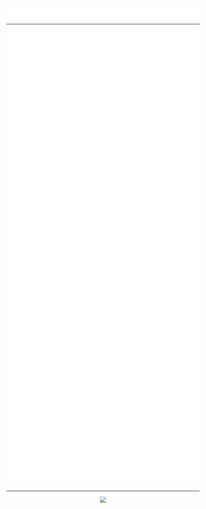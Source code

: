 <div align="center">
    <img src="images/welcome.svg">    
</div>

---

<div align="center">
    <a href="https://github.com/yksen/github-stats#gh-dark-mode-only">
        <img src="https://github.com/yksen/github-stats/blob/master/generated/overview.svg#gh-dark-mode-only" />
        <img src="https://github.com/yksen/github-stats/blob/master/generated/languages.svg#gh-dark-mode-only" />
    </a>
    <a href="https://github.com/yksen/github-stats#gh-light-mode-only">
        <img src="https://github.com/yksen/github-stats/blob/master/generated/overview.svg#gh-dark-mode-only#gh-light-mode-only" />
        <img src="https://github.com/yksen/github-stats/blob/master/generated/languages.svg#gh-dark-mode-only#gh-light-mode-only" />
    </a>
</div>

---

<div align="center">
    <img src="https://visitcount.itsvg.in/api?id=yksen&icon=1&color=10" /?
</div>

